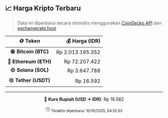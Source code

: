 

<!-- HARGA_KRIPTO -->
## 📈 Harga Kripto Terbaru

> Data ini diperbarui secara otomatis menggunakan [CoinGecko API](https://www.coingecko.com/) dan [exchangerate.host](https://exchangerate.host/)

<div align="center">

| 🪙 Token | 💰 Harga (IDR) |
|:------:|---------------:|
| 🟠 **Bitcoin (BTC)**   | Rp 2.013.195.352 |
| 🔵 **Ethereum (ETH)**  | Rp 72.207.422 |
| 🟣 **Solana (SOL)**    | Rp 3.647.788 |
| 🟢 **Tether (USDT)**   | Rp 16.592 |

---

💱 **Kurs Rupiah (USD → IDR)**: Rp 16.582

🕒 <sub>Terakhir diperbarui: 10/10/2025, 04.50.53</sub>

</div>
<!-- /HARGA_KRIPTO -->